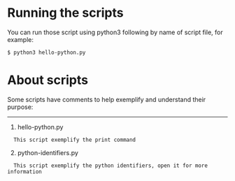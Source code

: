 # Running the scripts

You can run those script using python3 following by name of script file, for example:

```
$ python3 hello-python.py
```

# About scripts

Some scripts have comments to help exemplify and understand their purpose:

---

1. hello-python.py

```
  This script exemplify the print command
```

2. python-identifiers.py

```
  This script exemplify the python identifiers, open it for more information
```
